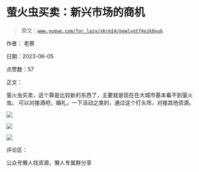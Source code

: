 # 萤火虫买卖：新兴市场的商机

> 原文：[`www.yuque.com/for_lazy/xkrm14/pgwlvgtf4xzk8vuk`](https://www.yuque.com/for_lazy/xkrm14/pgwlvgtf4xzk8vuk)



作者： 老蔡



日期：2023-06-05



点赞数：57



正文：



萤火虫买卖，这个算是比较新的东西了，主要就是现在在大城市基本看不到萤火虫。 可以对接酒吧，婚礼，一下活动之类的，通过这个打头阵，对接其他资源。



![](img/08cad2d44a2c0904753d0cf2832dcf60.png)



![](img/399722a3cb4282b0a83c219f44049c62.png)



![](img/667b529946503c3e9be4b8f647754a3a.png)



评论区：



公众号懒人找资源，懒人专属群分享


